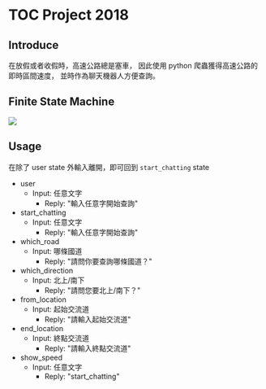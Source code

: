 # TOC Project 2018

## Introduce

在放假或者收假時，高速公路總是塞車，
因此使用 python 爬蟲獲得高速公路的即時區間速度，
並時作為聊天機器人方便查詢。


## Finite State Machine
![](https://i.imgur.com/u3uejTD.png)


## Usage

在除了 user state 外輸入離開，即可回到 `start_chatting` state

- user
    - Input: 任意文字
        - Reply: "輸入任意字開始查詢"
- start_chatting
    - Input: 任意文字
        - Reply: "輸入任意字開始查詢"
- which_road
    - Input: 哪條國道
        - Reply: "請問你要查詢哪條國道？"
- which_direction
    - Input: 北上/南下
        - Reply: "請問您要北上/南下？"
- from_location
    - Input: 起始交流道
        - Reply: "請輸入起始交流道"
- end_location
    - Input: 終點交流道
        - Reply: "請輸入終點交流道"
- show_speed
    - Input: 任意文字
        - Reply: "start_chatting"

